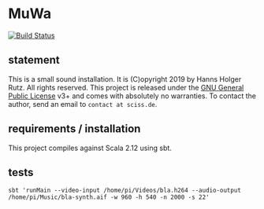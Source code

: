 # MuWa

[![Build Status](https://travis-ci.org/Sciss/MuWa.svg?branch=master)](https://travis-ci.org/Sciss/MuWa)

## statement

This is a small sound installation.
It is (C)opyright 2019 by Hanns Holger Rutz. All rights reserved. This project is released under 
the [GNU General Public License](https://raw.github.com/Sciss/JavaCVTest/master/LICENSE) v3+ and comes with absolutely 
no warranties. To contact the author, send an email to `contact at sciss.de`.

## requirements / installation

This project compiles against Scala 2.12 using sbt.

## tests

    sbt 'runMain --video-input /home/pi/Videos/bla.h264 --audio-output /home/pi/Music/bla-synth.aif -w 960 -h 540 -n 2000 -s 22'
